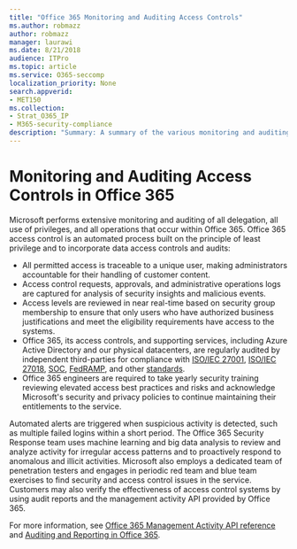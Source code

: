 ```yaml
---
title: "Office 365 Monitoring and Auditing Access Controls"
ms.author: robmazz
author: robmazz
manager: laurawi
ms.date: 8/21/2018
audience: ITPro
ms.topic: article
ms.service: O365-seccomp
localization_priority: None
search.appverid:
- MET150
ms.collection:
- Strat_O365_IP
- M365-security-compliance
description: "Summary: A summary of the various monitoring and auditing access controls available within Office 365."
---
```


# Monitoring and Auditing Access Controls in Office 365

Microsoft performs extensive monitoring and auditing of all delegation, all use of privileges, and all operations that occur within Office 365. Office 365 access control is an automated process built on the principle of least privilege and to incorporate data access controls and audits:
- All permitted access is traceable to a unique user, making administrators accountable for their handling of customer content.
- Access control requests, approvals, and administrative operations logs are captured for analysis of security insights and malicious events.
- Access levels are reviewed in near real-time based on security group membership to ensure that only users who have authorized business justifications and meet the eligibility requirements have access to the systems.
- Office 365, its access controls, and supporting services, including Azure Active Directory and our physical datacenters, are regularly audited by independent third-parties for compliance with [ISO/IEC 27001](https://www.microsoft.com/en-us/TrustCenter/Compliance/iso-iec-27001), [ISO/IEC 27018](https://www.microsoft.com/en-us/TrustCenter/Compliance/iso-iec-27018), [SOC](https://www.microsoft.com/en-us/TrustCenter/Compliance/SOC), [FedRAMP](https://www.microsoft.com/en-us/TrustCenter/Compliance/FedRAMP), and other [standards](https://www.microsoft.com/en-us/TrustCenter/Compliance?service=Office#Icons).
- Office 365 engineers are required to take yearly security training reviewing elevated access best practices and risks and acknowledge Microsoft's security and privacy policies to continue maintaining their entitlements to the service.

Automated alerts are triggered when suspicious activity is detected, such as multiple failed logins within a short period. The Office 365 Security Response team uses machine learning and big data analysis to review and analyze activity for irregular access patterns and to proactively respond to anomalous and illicit activities. Microsoft also employs a dedicated team of penetration testers and engages in periodic red team and blue team exercises to find security and access control issues in the service. Customers may also verify the effectiveness of access control systems by using audit reports and the management activity API provided by Office 365. 

For more information, see [Office 365 Management Activity API reference](https://msdn.microsoft.com/en-us/library/office/mt227394.aspx) and [Auditing and Reporting in Office 365](office-365-auditing-and-reporting-overview.md).

